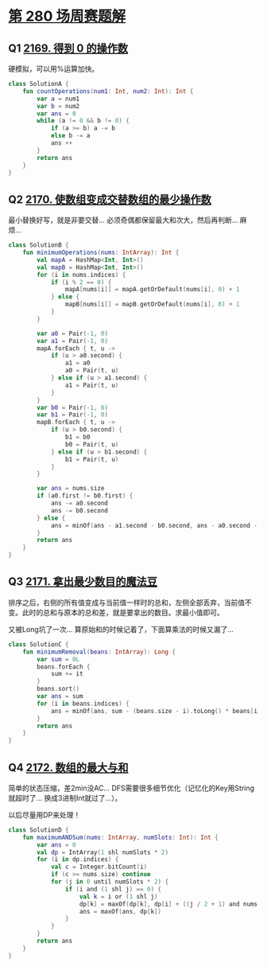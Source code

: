 # [第 280 场周赛题解](https://leetcode-cn.com/contest/weekly-contest-280/)

## Q1 [2169. 得到 0 的操作数](https://leetcode-cn.com/problems/count-operations-to-obtain-zero/)

硬模拟，可以用%运算加快。

```kotlin
class SolutionA {
    fun countOperations(num1: Int, num2: Int): Int {
        var a = num1
        var b = num2
        var ans = 0
        while (a != 0 && b != 0) {
            if (a >= b) a -= b
            else b -= a
            ans ++
        }
        return ans
    }
}
```

## Q2 [2170. 使数组变成交替数组的最少操作数](https://leetcode-cn.com/problems/minimum-operations-to-make-the-array-alternating/)

最小替换好写，就是非要交替... 必须奇偶都保留最大和次大，然后再判断... 麻烦...

```kotlin
class SolutionB {
    fun minimumOperations(nums: IntArray): Int {
        val mapA = HashMap<Int, Int>()
        val mapB = HashMap<Int, Int>()
        for (i in nums.indices) {
            if (i % 2 == 0) {
                mapA[nums[i]] = mapA.getOrDefault(nums[i], 0) + 1
            } else {
                mapB[nums[i]] = mapB.getOrDefault(nums[i], 0) + 1
            }
        }

        var a0 = Pair(-1, 0)
        var a1 = Pair(-1, 0)
        mapA.forEach { t, u ->
            if (u > a0.second) {
                a1 = a0
                a0 = Pair(t, u)
            } else if (u > a1.second) {
                a1 = Pair(t, u)
            }
        }
        var b0 = Pair(-1, 0)
        var b1 = Pair(-1, 0)
        mapB.forEach { t, u ->
            if (u > b0.second) {
                b1 = b0
                b0 = Pair(t, u)
            } else if (u > b1.second) {
                b1 = Pair(t, u)
            }
        }

        var ans = nums.size
        if (a0.first != b0.first) {
            ans -= a0.second
            ans -= b0.second
        } else {
            ans = minOf(ans - a1.second - b0.second, ans - a0.second - b1.second)
        }
        return ans
    }
}
```

## Q3 [2171. 拿出最少数目的魔法豆](https://leetcode-cn.com/problems/removing-minimum-number-of-magic-beans/)

排序之后，右侧的所有值变成与当前值一样时的总和，左侧全部丢弃，当前值不变。此时的总和与原本的总和差，就是要拿出的数目。求最小值即可。

又被Long坑了一次... 算原始和的时候记着了，下面算乘法的时候又漏了...

```Kotlin
class SolutionC {
    fun minimumRemoval(beans: IntArray): Long {
        var sum = 0L
        beans.forEach {
            sum += it
        }
        beans.sort()
        var ans = sum
        for (i in beans.indices) {
            ans = minOf(ans, sum - (beans.size - i).toLong() * beans[i])
        }
        return ans
    }
}
```

## Q4 [2172. 数组的最大与和](https://leetcode-cn.com/problems/maximum-and-sum-of-array/)

简单的状态压缩，差2min没AC... DFS需要很多细节优化（记忆化的Key用String就超时了... 换成3进制Int就过了...）。

以后尽量用DP来处理！

```kotlin
class SolutionD {
    fun maximumANDSum(nums: IntArray, numSlots: Int): Int {
        var ans = 0
        val dp = IntArray(1 shl numSlots * 2)
        for (i in dp.indices) {
            val c = Integer.bitCount(i)
            if (c >= nums.size) continue
            for (j in 0 until numSlots * 2) {
                if (i and (1 shl j) == 0) {
                    val k = i or (1 shl j)
                    dp[k] = maxOf(dp[k], dp[i] + ((j / 2 + 1) and nums[c]))
                    ans = maxOf(ans, dp[k])
                }
            }
        }
        return ans
    }
}
```